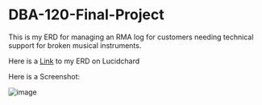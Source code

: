 # DBA-120-Final-Project

This is my ERD for managing an RMA log for customers needing technical support for broken musical instruments.

Here is a [Link](https://lucid.app/lucidchart/9cf21eed-5b4c-4989-abe8-3174e7c8dcda/edit?invitationId=inv_bc31734f-7044-4d3c-a585-61768032b5b7&page=0_0#)
to my ERD on Lucidchard

Here is a Screenshot:

![image](https://user-images.githubusercontent.com/64044958/235311481-da0657ea-b0e8-4eff-b572-48c975255f58.png)
